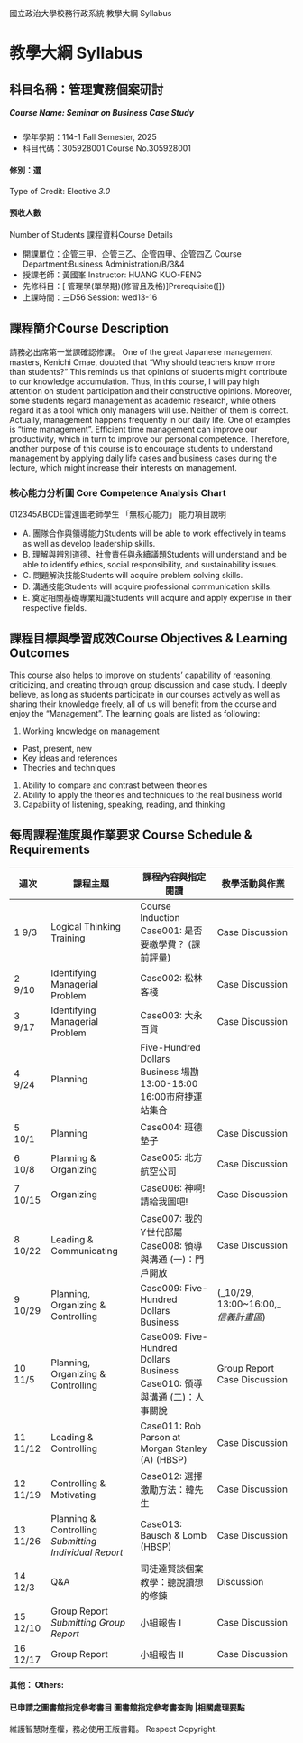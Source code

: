 國立政治大學校務行政系統 教學大綱 Syllabus
# 教學大綱 Syllabus
##  科目名稱：管理實務個案研討
#####  Course Name: Seminar on Business Case Study
  * 學年學期：114-1 Fall Semester, 2025 
  * 科目代碼：305928001 Course No.305928001
#### 修別：選
Type of Credit: Elective 
_3.0_
#### 預收人數
Number of Students
課程資料Course Details
  * 開課單位：企管三甲、企管三乙、企管四甲、企管四乙 Course Department:Business Administration/B/3&4 
  * 授課老師：黃國峯 Instructor: HUANG KUO-FENG 
  * 先修科目：[ 管理學(單學期)(修習且及格)]Prerequisite([])
  * 上課時間：三D56 Session: wed13-16
##  課程簡介Course Description
請務必出席第一堂課確認修課。
One of the great Japanese management masters, Kenichi Omae, doubted that “Why should teachers know more than students?” This reminds us that opinions of students might contribute to our knowledge accumulation. Thus, in this course, I will pay high attention on student participation and their constructive opinions.
Moreover, some students regard management as academic research, while others regard it as a tool which only managers will use. Neither of them is correct. Actually, management happens frequently in our daily life. One of examples is “time management”. Efficient time management can improve our productivity, which in turn to improve our personal competence. Therefore, another purpose of this course is to encourage students to understand management by applying daily life cases and business cases during the lecture, which might increase their interests on management. 
###  核心能力分析圖 Core Competence Analysis Chart
012345ABCDE雷達圖老師學生
「無核心能力」 
能力項目說明
  * A. 團隊合作與領導能力Students will be able to work effectively in teams as well as develop leadership skills.
  * B. 理解與辨別道德、社會責任與永續議題Students will understand and be able to identify ethics, social responsibility, and sustainability issues.
  * C. 問題解決技能Students will acquire problem solving skills.
  * D. 溝通技能Students will acquire professional communication skills.
  * E. 奠定相關基礎專業知識Students will acquire and apply expertise in their respective fields.
##  課程目標與學習成效Course Objectives & Learning Outcomes 
This course also helps to improve on students’ capability of reasoning, criticizing, and creating through group discussion and case study. I deeply believe, as long as students participate in our courses actively as well as sharing their knowledge freely, all of us will benefit from the course and enjoy the “Management”.
The learning goals are listed as following:
  1. Working knowledge on management
  * Past, present, new
  * Key ideas and references
  * Theories and techniques
  1. Ability to compare and contrast between theories
  2. Ability to apply the theories and techniques to the real business world
  3. Capability of listening, speaking, reading, and thinking
##  每周課程進度與作業要求 Course Schedule & Requirements
週次 |  課程主題 |  課程內容與指定閱讀 |  教學活動與作業  
---|---|---|---  
1 9/3 |  Logical Thinking Training |  Course Induction Case001: 是否要繳學費？ (課前評量) |  Case Discussion  
2 9/10 |  Identifying Managerial Problem |  Case002: 松林客棧 |  Case Discussion  
3 9/17 |  Identifying Managerial Problem |  Case003: 大永百貨 |  Case Discussion  
4 9/24 |  Planning |  Five-Hundred Dollars Business 場勘 13:00-16:00 16:00市府捷運站集合 |   
5 10/1 |  Planning |  Case004: 班德墊子 |  Case Discussion  
6 10/8 |  Planning & Organizing |  Case005: 北方航空公司 |  Case Discussion  
7 10/15 |  Organizing |  Case006: 神啊!請給我圖吧! |  Case Discussion  
8 10/22 |  Leading & Communicating |  Case007: 我的Y世代部屬 Case008: 領導與溝通 (一)：門戶開放 |  Case Discussion  
9 10/29 |  Planning, Organizing & Controlling |  Case009: Five-Hundred Dollars Business |  (_10/29, 13:00~16:00,__信義計畫區_)  
10 11/5 |  Planning, Organizing & Controlling |  Case009: Five-Hundred Dollars Business Case010: 領導與溝通 (二)：人事關說 |  Group Report Case Discussion  
11 11/12 |  Leading & Controlling |  Case011: Rob Parson at Morgan Stanley (A) (HBSP) |  Case Discussion  
12 11/19 |  Controlling & Motivating |  Case012: 選擇激勵方法：韓先生 |  Case Discussion  
13 11/26 |  Planning & Controlling _Submitting Individual Report_ |  Case013: Bausch & Lomb (HBSP) |  Case Discussion  
14 12/3 |  Q&A |  司徒達賢談個案教學：聽說讀想的修鍊 |  Discussion  
15 12/10 |  Group Report _Submitting Group Report_ |  小組報告 I |  Case Discussion  
16 12/17 |  Group Report |  小組報告 II |  Case Discussion  
####  其他： Others:
####  已申請之圖書館指定參考書目  圖書館指定參考書查詢 |相關處理要點
維護智慧財產權，務必使用正版書籍。 Respect Copyright.